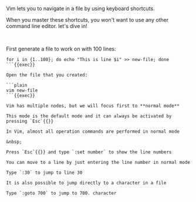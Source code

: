 Vim lets you to navigate in a file by using keyboard shortcuts.

When you master these shortcuts, you won't want to use any other command line editor.
let's dive in!

&nbsp;

First generate a file to work on with 100 lines:

```plain
for i in {1..100}; do echo "This is line $i" >> new-file; done
```{{exec}}

Open the file that you created:

```plain
vim new-file
```{{exec}}

Vim has multiple nodes, but we will focus first to **normal mode**

This mode is the default mode and it can always be activated by pressing `Esc`{{}}

In Vim, almost all operation commands are performed in normal mode

&nbsp;

Press `Esc`{{}} and type `:set number` to show the line numbers

You can move to a line by just entering the line number in normal mode

Type `:30` to jump to line 30

It is also possible to jump directly to a character in a file

Type `:goto 700` to jump to 700. character
